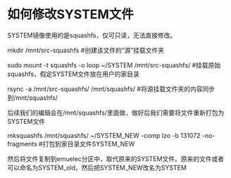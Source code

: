 # 如何修改SYSTEM文件

SYSTEM镜像使用的是squashfs，仅可只读，无法直接修改。

mkdir /mnt/src-squashfs #创建该文件的“源”挂载文件夹

sudo mount -t squashfs -o loop ~/SYSTEM  /mnt/src-squashfs/  #挂载原始squashfs，假定SYSTEM文件放在用户的家目录

rsync -a /mnt/src-squashfs/ /mnt/squashfs/ #将源挂载文件夹的内容同步到/mnt/squashfs/

后续我们的编辑会在/mnt/squashfs/里面做，做好后我们需要将文件重新打包为SYSTEM文件

mksquashfs /mnt/squashfs/ ~/SYSTEM_NEW -comp lzo -b 131072 -no-fragments #打包到家目录文件SYSTEM_NEW

然后将文件复制到emuelec分区中，取代原来的SYSTEM文件。原来的文件或者可以命名为SYSTEM_old，然后把SYSTEM_NEW改名为SYSTEM

